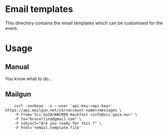 # Email templates

This directory contains the email templates which can be customised for the event.

# Usage

## Manual

You know what to do...

## Mailgun
```
    curl -verbose  -s --user 'api:key-<api-key>' https://api.mailgun.net/v3/<account-name>/messages \
    -F from='Sci-GaIA/WACREN Hackfest <info@sci-gaia.eu>' \
    -F to="brucellino@gmail.com" \
    -F subject="Are you ready for this ?" \
    -F html='<email.template.file'
```
